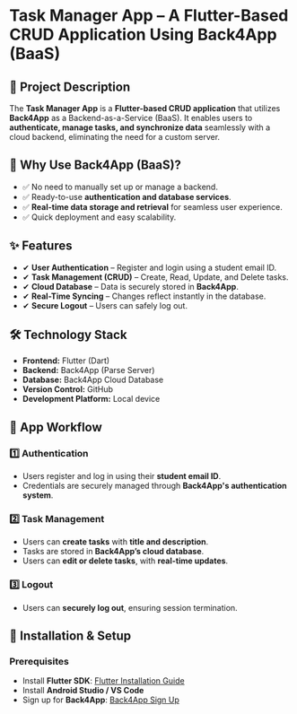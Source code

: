 # Task Manager App – A Flutter-Based CRUD Application Using Back4App (BaaS)

## 📌 Project Description
The **Task Manager App** is a **Flutter-based CRUD application** that utilizes **Back4App** as a Backend-as-a-Service (BaaS). It enables users to **authenticate, manage tasks, and synchronize data** seamlessly with a cloud backend, eliminating the need for a custom server.

## 🚀 Why Use Back4App (BaaS)?
- ✅ No need to manually set up or manage a backend.
- ✅ Ready-to-use **authentication and database services**.
- ✅ **Real-time data storage and retrieval** for seamless user experience.
- ✅ Quick deployment and easy scalability.

## ✨ Features
- ✔ **User Authentication** – Register and login using a student email ID.
- ✔ **Task Management (CRUD)** – Create, Read, Update, and Delete tasks.
- ✔ **Cloud Database** – Data is securely stored in **Back4App**.
- ✔ **Real-Time Syncing** – Changes reflect instantly in the database.
- ✔ **Secure Logout** – Users can safely log out.

## 🛠️ Technology Stack
- **Frontend:** Flutter (Dart)
- **Backend:** Back4App (Parse Server)
- **Database:** Back4App Cloud Database
- **Version Control:** GitHub
- **Development Platform:** Local device

## 📜 App Workflow
### 1️⃣ Authentication
- Users register and log in using their **student email ID**.
- Credentials are securely managed through **Back4App's authentication system**.

### 2️⃣ Task Management
- Users can **create tasks** with **title and description**.
- Tasks are stored in **Back4App’s cloud database**.
- Users can **edit or delete tasks**, with **real-time updates**.

### 3️⃣ Logout
- Users can **securely log out**, ensuring session termination.

## 🔧 Installation & Setup
### Prerequisites
- Install **Flutter SDK**: [Flutter Installation Guide](https://flutter.dev/docs/get-started/install)
- Install **Android Studio / VS Code**
- Sign up for **Back4App**: [Back4App Sign Up](https://www.back4app.com/)
